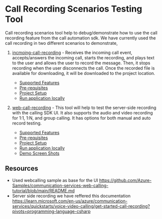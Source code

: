 # Call Recording Scenarios Testing Tool

Call recording scenarios tool help to debug/demonstrate how to use the call recording feature from the call automation sdk. We have currently used the call recording in two different scenarios to demonstrate,

1. [incmoing-call-recording](https://github.com/Azure-Samples/communication-services-recording/blob/main/call-recording-scenarios/incoming-call-recording/README.md) - Receives the incoming call event, accepts/answers the incoming call, starts the recording, and plays text to the user and allows the user to record the message. Then, it stops recording when the user disconnects the call. Once the recorded file is available for downloading, it will be downloaded to the project location.
   * [Supported Features](https://github.com/Azure-Samples/communication-services-recording/blob/main/call-recording-scenarios/incoming-call-recording/README.md#features)
   * [Pre-requisites](https://github.com/Azure-Samples/communication-services-recording/blob/main/call-recording-scenarios/incoming-call-recording/README.md#prerequisites)
   * [Project Setup](https://github.com/Azure-Samples/communication-services-recording/blob/main/call-recording-scenarios/incoming-call-recording/README.md#setup-instructions)
   * [Run application locally](https://github.com/Azure-Samples/communication-services-recording/blob/main/call-recording-scenarios/incoming-call-recording/README.md#running-the-application)
   
3. [web-call-recording](https://github.com/Azure-Samples/communication-services-recording/blob/main/call-recording-scenarios/web-call-recording/README.md) - This tool will help to test the server-side recording with the calling SDK UI. It also supports the audio and video recording for 1:1, 1:N, and group calling. It has options for both manual and auto record testing.
   * [Supported Features](https://github.com/Azure-Samples/communication-services-recording/blob/main/call-recording-scenarios/web-call-recording/README.md#features)
   * [Pre-requisites](https://github.com/Azure-Samples/communication-services-recording/blob/main/call-recording-scenarios/web-call-recording/README.md#prerequisites)
   * [Project Setup](https://github.com/Azure-Samples/communication-services-recording/blob/main/call-recording-scenarios/web-call-recording/README.md#setup-instructions)
   * [Run application locally](https://github.com/Azure-Samples/communication-services-recording/blob/main/call-recording-scenarios/web-call-recording/README.md#setup-instructions)
   * [Demo Screen Shots](https://github.com/Azure-Samples/communication-services-recording/blob/main/README.md)

## Resources

* Used webcalling sample as base for the UI https://github.com/Azure-Samples/communication-services-web-calling-tutorial/blob/main/README.md
* Server side recording we have reffered this documentation https://learn.microsoft.com/en-us/azure/communication-services/quickstarts/voice-video-calling/get-started-call-recording?pivots=programming-language-csharp
